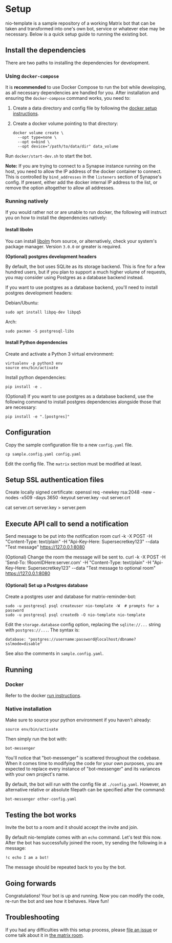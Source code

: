 # Setup

nio-template is a sample repository of a working Matrix bot that can be taken
and transformed into one's own bot, service or whatever else may be necessary.
Below is a quick setup guide to running the existing bot.

## Install the dependencies

There are two paths to installing the dependencies for development.

### Using `docker-compose`

It is **recommended** to use Docker Compose to run the bot while
developing, as all necessary dependencies are handled for you. After
installation and ensuring the `docker-compose` command works, you need to:

1. Create a data directory and config file by following the
   [docker setup instructions](docker#setup).

2. Create a docker volume pointing to that directory:

   ```
   docker volume create \
     --opt type=none \
     --opt o=bind \
     --opt device="/path/to/data/dir" data_volume
   ```

Run `docker/start-dev.sh` to start the bot.

**Note:** If you are trying to connect to a Synapse instance running on the
host, you need to allow the IP address of the docker container to connect. This
is controlled by `bind_addresses` in the `listeners` section of Synapse's
config. If present, either add the docker internal IP address to the list, or
remove the option altogether to allow all addresses.

### Running natively

If you would rather not or are unable to run docker, the following will
instruct you on how to install the dependencies natively:

#### Install libolm

You can install [libolm](https://gitlab.matrix.org/matrix-org/olm) from source,
or alternatively, check your system's package manager. Version `3.0.0` or
greater is required.

**(Optional) postgres development headers**

By default, the bot uses SQLite as its storage backend. This is fine for a few
hundred users, but if you plan to support a much higher volume of requests, you
may consider using Postgres as a database backend instead.

If you want to use postgres as a database backend, you'll need to install
postgres development headers:

Debian/Ubuntu:

```
sudo apt install libpq-dev libpq5
```

Arch:

```
sudo pacman -S postgresql-libs
```

#### Install Python dependencies

Create and activate a Python 3 virtual environment:

```
virtualenv -p python3 env
source env/bin/activate
```

Install python dependencies:

```
pip install -e .
```

(Optional) If you want to use postgres as a database backend, use the following
command to install postgres dependencies alongside those that are necessary:

```
pip install -e ".[postgres]"
```

## Configuration

Copy the sample configuration file to a new `config.yaml` file.

```
cp sample.config.yaml config.yaml
```

Edit the config file. The `matrix` section must be modified at least.

## Setup SSL authentication files

Create locally signed certificate:
openssl req -newkey rsa:2048 -new -nodes -x509 -days 3650 -keyout server.key -out server.crt

cat server.crt server.key > server.pem


## Execute API call to send a notification

Send message to be put into the notification room
curl -k -X POST -H "Content-Type: text/plain" -H "Api-Key-Here: Supersecretkey123" --data "Test message" https://127.0.0.1:8080

(Optional) Change the room the message will be sent to.
curl -k -X POST -H 'Send-To: !RoomIDHere:server.com' -H "Content-Type: text/plain" -H "Api-Key-Here: Supersecretkey123" --data "Test message to optional room" https://127.0.0.1:8080

#### (Optional) Set up a Postgres database

Create a postgres user and database for matrix-reminder-bot:

```
sudo -u postgresql psql createuser nio-template -W  # prompts for a password
sudo -u postgresql psql createdb -O nio-template nio-template
```

Edit the `storage.database` config option, replacing the `sqlite://...` string with `postgres://...`. The syntax is:

```
database: "postgres://username:password@localhost/dbname?sslmode=disable"
```

See also the comments in `sample.config.yaml`.

## Running

### Docker

Refer to the docker [run instructions](docker/README.md#running).

### Native installation

Make sure to source your python environment if you haven't already:

```
source env/bin/activate
```

Then simply run the bot with:

```
bot-messenger
```

You'll notice that "bot-messenger" is scattered throughout the codebase. When
it comes time to modifying the code for your own purposes, you are expected to
replace every instance of "bot-messenger" and its variances with your own
project's name.

By default, the bot will run with the config file at `./config.yaml`. However, an
alternative relative or absolute filepath can be specified after the command:

```
bot-messenger other-config.yaml
```

## Testing the bot works

Invite the bot to a room and it should accept the invite and join.

By default nio-template comes with an `echo` command. Let's test this now.
After the bot has successfully joined the room, try sending the following
in a message:

```
!c echo I am a bot!
```

The message should be repeated back to you by the bot.

## Going forwards

Congratulations! Your bot is up and running. Now you can modify the code,
re-run the bot and see how it behaves. Have fun!

## Troubleshooting

If you had any difficulties with this setup process, please [file an
issue](https://github.com/anoadragon453/nio-template/issues]) or come talk
about it in [the matrix room](https://matrix.to/#/#nio-template).
